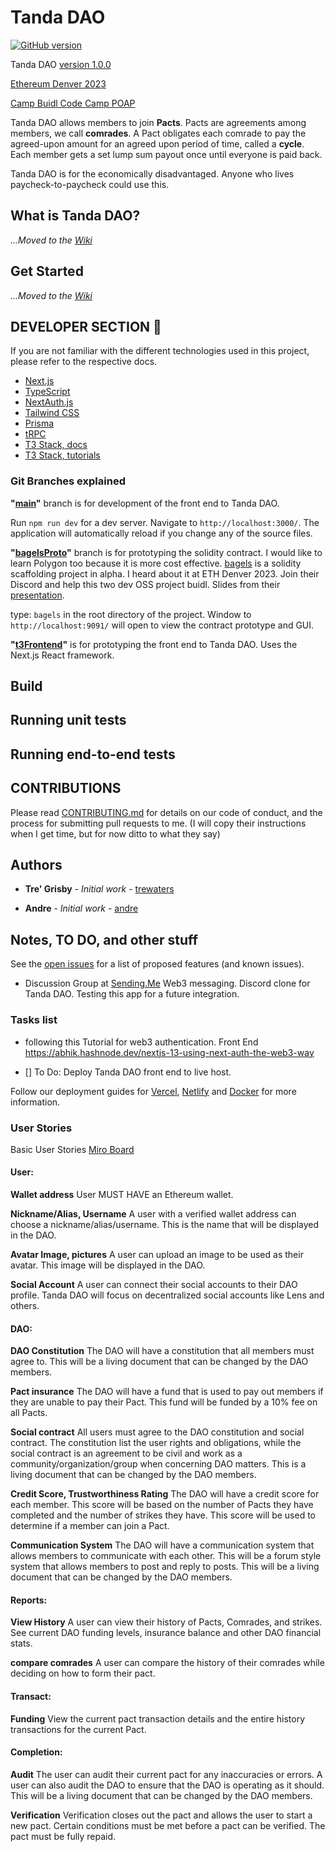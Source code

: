 # Tanda DAO

[![GitHub version](https://badge.fury.io/gh/Trewaters%2FACDao.svg)](https://badge.fury.io/gh/Trewaters%2FACDao)

Tanda DAO [version 1.0.0](https://badge.fury.io/hooks/github)

[Ethereum Denver 2023](https://www.ethdenver.com/)

[Camp Buidl Code Camp POAP](https://app.poap.xyz/token/6513719)

Tanda DAO allows members to join **Pacts**. Pacts are agreements among members, we call **comrades**. A Pact obligates each comrade to pay the agreed-upon amount for an agreed upon period of time, called a **cycle**. Each member gets a set lump sum payout once until everyone is paid back.

Tanda DAO is for the economically disadvantaged. Anyone who lives paycheck-to-paycheck could use this.

## What is Tanda DAO?

*...Moved to the [Wiki](https://github.com/Trewaters/Tanda-DAO/wiki/What-is-Tanda-DAO%3F)*

## Get Started

*...Moved to the [Wiki](https://github.com/Trewaters/Tanda-DAO/wiki/Get-Started-with-Tanda-DAO)*

## DEVELOPER SECTION 🔽

If you are not familiar with the different technologies used in this project, please refer to the respective docs. 

- [Next.js](https://nextjs.org)
- [TypeScript](https://www.typescriptlang.org)
- [NextAuth.js](https://next-auth.js.org)
- [Tailwind CSS](https://tailwindcss.com)
- [Prisma](https://prisma.io)
- [tRPC](https://trpc.io)
- [T3 Stack, docs](https://create.t3.gg/)
- [T3 Stack, tutorials](https://create.t3.gg/en/faq#what-learning-resources-are-currently-available)

### Git Branches explained

**"[main](https://github.com/Trewaters/Tanda-DAO)"** branch is for development of the front end to Tanda DAO.

Run `npm run dev` for a dev server. Navigate to `http://localhost:3000/`. The application will automatically reload if you change any of the source files.

**"[bagelsProto](https://github.com/Trewaters/Tanda-DAO/tree/bagelsProto)"** branch is for prototyping the solidity contract. I would like to learn Polygon too because it is more cost effective. [bagels](https://github.com/Alex-Neo-Projects/bagels) is a solidity scaffolding project in alpha. I heard about it at ETH Denver 2023. Join their Discord and help this two dev OSS project buidl. Slides from their [presentation](https://docs.google.com/presentation/d/1Vu4-oC52tJloBiP8bzF1oEgv2dQiuGFWVwyaRIZCSX0/edit#slide=id.g2111c514ece_0_7).

type: `bagels` in the root directory of the project. Window to `http://localhost:9091/` will open to view the contract prototype and GUI.

**"[t3Frontend](https://github.com/Trewaters/Tanda-DAO/tree/t3Frontend)"** is for prototyping the front end to Tanda DAO. Uses the Next.js React framework.

## Build

## Running unit tests

## Running end-to-end tests

## CONTRIBUTIONS

Please read [CONTRIBUTING.md](https://gist.github.com/PurpleBooth/b24679402957c63ec426) for details on our code of conduct, and the process for submitting pull requests to me. (I will copy their instructions when I get time, but for now ditto to what they say)

## Authors

- **Tre' Grisby** - _Initial work_ - [trewaters](https://github.com/trewaters)

- **Andre** - _Initial work_ - [andre]()

## Notes, TO DO, and other stuff

See the [open issues](https://github.com/Trewaters/Tanda-DAO/issues) for a list of proposed features (and known issues).


* Discussion Group at [Sending.Me](https://app.sending.me/share/?squad=!rRMhRHDCVbncdsvReE:hs.sending.me&via=hs.sending.me) Web3 messaging. Discord clone for Tanda DAO. Testing this app for a future integration.

### Tasks list

* following this Tutorial for web3 authentication. Front End
https://abhik.hashnode.dev/nextjs-13-using-next-auth-the-web3-way


* [] To Do: Deploy Tanda DAO front end to live host.

Follow our deployment guides for [Vercel](https://create.t3.gg/en/deployment/vercel), [Netlify](https://create.t3.gg/en/deployment/netlify) and [Docker](https://create.t3.gg/en/deployment/docker) for more information.

### User Stories

Basic User Stories [Miro Board](https://miro.com/app/board/uXjVM4X4LLg=/?share_link_id=745750687411)

#### User: 

**Wallet address**
User MUST HAVE an Ethereum wallet.

**Nickname/Alias, Username**
A user with a verified wallet address can choose a nickname/alias/username. This is the name that will be displayed in the DAO.

**Avatar Image, pictures**
A user can upload an image to be used as their avatar. This image will be displayed in the DAO.

**Social Account**
A user can connect their social accounts to their DAO profile. Tanda DAO will focus on decentralized social accounts like Lens and others.

#### DAO:

**DAO Constitution**
The DAO will have a constitution that all members must agree to. This will be a living document that can be changed by the DAO members.

**Pact insurance**
The DAO will have a fund that is used to pay out members if they are unable to pay their Pact. This fund will be funded by a 10% fee on all Pacts.

**Social contract**
All users must agree to the DAO constitution and social contract. The constitution list the user rights and obligations, while the social contract is an agreement to be civil and work as a community/organization/group when concerning DAO matters. This is a living document that can be changed by the DAO members.

**Credit Score, Trustworthiness Rating**
The DAO will have a credit score for each member. This score will be based on the number of Pacts they have completed and the number of strikes they have. This score will be used to determine if a member can join a Pact.

**Communication System**
The DAO will have a communication system that allows members to communicate with each other. This will be a forum style system that allows members to post and reply to posts. This will be a living document that can be changed by the DAO members.

#### Reports:

**View History**
A user can view their history of Pacts, Comrades, and strikes. See current DAO funding levels, insurance balance and other DAO financial stats.

**compare comrades**
A user can compare the history of their comrades while deciding on how to form their pact.

#### Transact:

**Funding**
View the current pact transaction details and the entire history transactions for the current Pact.

#### Completion:

**Audit**
The user can audit their current pact for any inaccuracies or errors. A user can also audit the DAO to ensure that the DAO is operating as it should. This will be a living document that can be changed by the DAO members.

**Verification**
Verification closes out the pact and allows the user to start a new pact. Certain conditions must be met before a pact can be verified. The pact must be fully repaid.